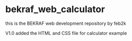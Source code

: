 # bekraf_web_calculator

this is the BEKRAF web development repository by feb2k

V1.0 added the HTML and CSS file for calculator example
